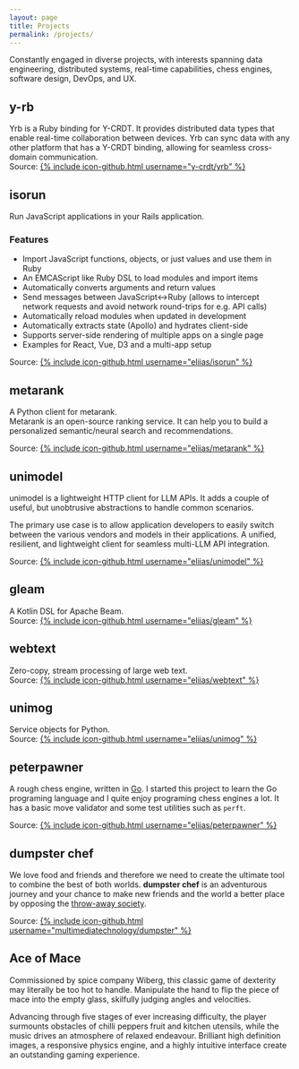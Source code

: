 ```yaml
---
layout: page
title: Projects
permalink: /projects/
---
```


Constantly engaged in diverse projects, with interests spanning data
engineering, distributed systems, real-time capabilities, chess engines,
software design, DevOps, and UX.

## y-rb

Yrb is a Ruby binding for Y-CRDT. It provides distributed data types that enable
real-time collaboration between devices. Yrb can sync data with any other
platform that has a Y-CRDT binding, allowing for seamless cross-domain
communication.<br>
Source: [{% include icon-github.html username="y-crdt/yrb" %}](https://github.com/eliias/peterpawner)

## isorun

Run JavaScript applications in your Rails application.<br>

### Features

* Import JavaScript functions, objects, or just values and use them in Ruby
* An EMCAScript like Ruby DSL to load modules and import items
* Automatically converts arguments and return values
* Send messages between JavaScript<->Ruby (allows to intercept network requests and avoid network round-trips for e.g. API calls)
* Automatically reload modules when updated in development
* Automatically extracts state (Apollo) and hydrates client-side
* Supports server-side rendering of multiple apps on a single page
*  Examples for React, Vue, D3 and a multi-app setup

Source: [{% include icon-github.html username="eliias/isorun" %}](https://github.com/eliias/peterpawner)

## metarank

A Python client for metarank.<br>
Metarank is an open-source ranking service. It can help you to build a
personalized semantic/neural search and recommendations.

Source: [{% include icon-github.html username="eliias/metarank" %}](https://github.com/eliias/peterpawner)

## unimodel

unimodel is a lightweight HTTP client for LLM APIs. It adds a couple of useful,
but unobtrusive abstractions to handle common scenarios.

The primary use case is to allow application developers to easily switch between
the various vendors and models in their applications. A unified, resilient, and
lightweight client for seamless multi-LLM API integration.

Source: [{% include icon-github.html username="eliias/unimodel" %}](https://github.com/eliias/peterpawner)


## gleam

A Kotlin DSL for Apache Beam.<br>
Source: [{% include icon-github.html username="eliias/gleam" %}](https://github.com/eliias/peterpawner)

## webtext

Zero-copy, stream processing of large web text.<br>
Source: [{% include icon-github.html username="eliias/webtext" %}](https://github.com/eliias/peterpawner)

## unimog

Service objects for Python.<br>
Source: [{% include icon-github.html username="eliias/unimog" %}](https://github.com/eliias/peterpawner)

## peterpawner

A rough chess engine, written in [Go](https://golang.org/). I started this project to learn the Go programing language
and I quite enjoy programing chess engines a lot. It has a basic move validator and some test utilities such as `perft`.

Source: [{% include icon-github.html username="eliias/peterpawner" %}](https://github.com/eliias/peterpawner)

## dumpster chef

We love food and friends and therefore we need to create the ultimate tool to combine the best of both worlds.
**dumpster chef** is an adventurous journey and your chance to make new friends and the world a better place by opposing
the [throw-away society](https://en.wikipedia.org/wiki/Throw-away_society).

Source: [{% include icon-github.html username="multimediatechnology/dumpster" %}](https://github.com/multimediatechnology/dumpster)

## Ace of Mace

Commissioned by spice company Wiberg, this classic game of dexterity may
literally be too hot to handle. Manipulate the hand to flip the piece of mace
into the empty glass, skilfully judging angles and velocities.

Advancing through five stages of ever increasing difficulty, the player
surmounts obstacles of chilli peppers  fruit and kitchen utensils, while the
music drives an atmosphere of relaxed endeavour. Brilliant high definition
images, a responsive physics engine, and a highly intuitive interface create an
outstanding gaming experience.
